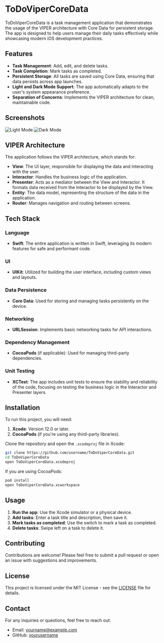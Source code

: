 
# ToDoViperCoreData

ToDoViperCoreData is a task management application that demonstrates the usage of the VIPER architecture with Core Data for persistent storage. The app is designed to help users manage their daily tasks effectively while showcasing modern iOS development practices.

## Features

- **Task Management**: Add, edit, and delete tasks.
- **Task Completion**: Mark tasks as completed.
- **Persistent Storage**: All tasks are saved using Core Data, ensuring that data persists across app launches.
- **Light and Dark Mode Support**: The app automatically adapts to the user's system appearance preference.
- **Separation of Concerns**: Implements the VIPER architecture for clean, maintainable code.

## Screenshots

![Light Mode](screenshots/light_mode.png)
![Dark Mode](screenshots/dark_mode.png)

## VIPER Architecture

The application follows the VIPER architecture, which stands for:

- **View**: The UI layer, responsible for displaying the data and interacting with the user.
- **Interactor**: Handles the business logic of the application.
- **Presenter**: Acts as a mediator between the View and Interactor. It formats data received from the Interactor to be displayed by the View.
- **Entity**: The data model, representing the structure of the data in the application.
- **Router**: Manages navigation and routing between screens.

## Tech Stack

### Language
- **Swift**: The entire application is written in Swift, leveraging its modern features for safe and performant code.

### UI
- **UIKit**: Utilized for building the user interface, including custom views and layouts.

### Data Persistence
- **Core Data**: Used for storing and managing tasks persistently on the device.

### Networking
- **URLSession**: Implements basic networking tasks for API interactions.

### Dependency Management
- **CocoaPods** (if applicable): Used for managing third-party dependencies.

### Unit Testing
- **XCTest**: The app includes unit tests to ensure the stability and reliability of the code, focusing on testing the business logic in the Interactor and Presenter layers.

## Installation

To run this project, you will need:

1. **Xcode**: Version 12.0 or later.
2. **CocoaPods** (if you're using any third-party libraries).

Clone the repository and open the `.xcodeproj` file in Xcode:

```bash
git clone https://github.com/username/ToDoViperCoreData.git
cd ToDoViperCoreData
open ToDoViperCoreData.xcodeproj
```

If you are using CocoaPods:

```bash
pod install
open ToDoViperCoreData.xcworkspace
```

## Usage

1. **Run the app**: Use the Xcode simulator or a physical device.
2. **Add tasks**: Enter a task title and description, then save it.
3. **Mark tasks as completed**: Use the switch to mark a task as completed.
4. **Delete tasks**: Swipe left on a task to delete it.

## Contributing

Contributions are welcome! Please feel free to submit a pull request or open an issue with suggestions and improvements.

## License

This project is licensed under the MIT License - see the [LICENSE](LICENSE) file for details.

## Contact

For any inquiries or questions, feel free to reach out:

- Email: yourname@example.com
- GitHub: [yourusername](https://github.com/yourusername)
